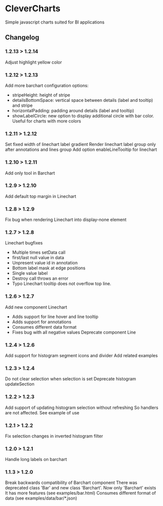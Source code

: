 # CleverCharts

Simple javascript charts suited for BI applications

## Changelog

### 1.2.13 > 1.2.14

Adjust highlight yellow color

### 1.2.12 > 1.2.13

Add more barchart configuration options:
* stripeHeight: height of stripe
* detailsBottomSpace: vertical space between details (label and tooltip) and stripe
* horizontalPadding: padding around details (label and tooltip)
* showLabelCircle: new option to display additional circle with bar color. Useful for charts with more colors

### 1.2.11 > 1.2.12

Set fixed width of linechart label gradient
Render linechart label group only after annotations and lines group
Add option enableLineTooltip for linechart

### 1.2.10 > 1.2.11

Add only tool in Barchart

### 1.2.9 > 1.2.10

Add default top margin in Linechart

### 1.2.8 > 1.2.9

Fix bug when rendering Linechart into display-none element

### 1.2.7 > 1.2.8

Linechart bugfixes
 * Multiple times setData call
 * first/last null value in data
 * Unpresent value id in annotation
 * Bottom label mask at edge positions
 * Single value label
 * Destroy call throws an error
 * Typo
Linechart tooltip does not overflow top line.

### 1.2.6 > 1.2.7

Add new component Linechart
 * Adds support for line hover and line tooltip
 * Adds support for annotations
 * Consumes different data format
 * Fixes bug with all negative values
Deprecate component Line

### 1.2.4 > 1.2.6

Add support for histogram segment icons and divider
Add related examples

### 1.2.3 > 1.2.4

Do not clear selection when selection is set
Deprecate histogram updateSection

### 1.2.2 > 1.2.3

Add support of updating histogram selection without refreshing
So handlers are not affected. See example of use

### 1.2.1 > 1.2.2

Fix selection changes in inverted histogram filter

### 1.2.0 > 1.2.1

Handle long labels on barchart

### 1.1.3 > 1.2.0

Break backwards compatibility of Barchart component
There was deprecated class 'Bar' and new class 'Barchart'. Now only 'Barchart' exists
It has more features (see examples/bar.html)
Consumes different format of data (see examples/data/bar/*.json)

